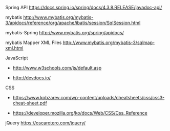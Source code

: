 Spring API
https://docs.spring.io/spring/docs/4.3.8.RELEASE/javadoc-api/


mybatis
http://www.mybatis.org/mybatis-3/apidocs/reference/org/apache/ibatis/session/SqlSession.html


mybatis-Spring
http://www.mybatis.org/spring/apidocs/


mybatis Mapper XML Files
http://www.mybatis.org/mybatis-3/sqlmap-xml.html


JavaScript
* http://www.w3schools.com/js/default.asp

* http://devdocs.io/

CSS
* https://www.kobzarev.com/wp-content/uploads/cheatsheets/css/css3-cheat-sheet.pdf

* https://developer.mozilla.org/ko/docs/Web/CSS/Css_Reference

jQuery
https://oscarotero.com/jquery/

